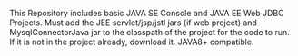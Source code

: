 This Repository includes basic JAVA SE Console and JAVA EE Web JDBC Projects. Must add the JEE servlet/jsp/jstl jars (if web project) and MysqlConnectorJava jar to the classpath of the project for the code to run. If it is not in the project already, download it. JAVA8+ compatible.
